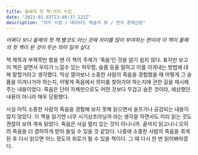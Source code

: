 ```yaml
---
title: 올해의 첫 책:의미 수업
date: "2021-01-03T23:46:37.121Z"
description: "의미 수업 / 데이비드 케슬러 作 / 한국 경제신문"
---
```


_어쩌다 보니 올해의 첫 책.별것도 아닌 것에 의미를 많이 부여하는 편이라 이 책이 올해의 첫 책이 된 것이 무슨 의미 일까 싶다._
 


책 제목과 부제목만 봤을 땐 이 책의 주제가 '죽음'인 것을 알기 쉽지 않다. 표지만 보고 이 책은 살면서 우리가 느낄수 있는 허무함,
 슬픔 등을 말하고 이를 이겨내는 방법에 대해 말할거라고 생각했다.
 막상 열어보니 소중한 사람의 죽음을 경험했을 때 어떻게 그 슬픔을 이겨나가야 하는지, 
 어떻게 죽음에서 의미를 찾아가야 하는지에 관한 길을 제시헤 주는 내용이었다. 
 죽음은 단어 자체만으로도 어떤 것보다 무겁고 슬픈 것이라, 예상했던 내용이 아니라 매우 당황했다. 
 
사실 아직 소중한 사람의 죽음을 경험해 보지 못해 읽으면서 슬프거나 공감되는 내용이 많지 않았다.
이 책을 읽기엔 너무 시기상조아닐까 라는 생각을 하면서도 미리 읽는 것도 괜찮아 보여 계속 읽었다. 
죽음은 사실 멀리 있는 것이 아니니까. 끝까지 읽고나니 오히려 죽음을 더 겸허하게 
받아 들일 수 있을 것 같았다. 나중에 소중한 사람의 죽음을 겪게된 후 다시 읽으면 어느 정도의 위로가 될 수 있을 책이다. 
그 때 다시 한 번 읽어봐야겠다.



